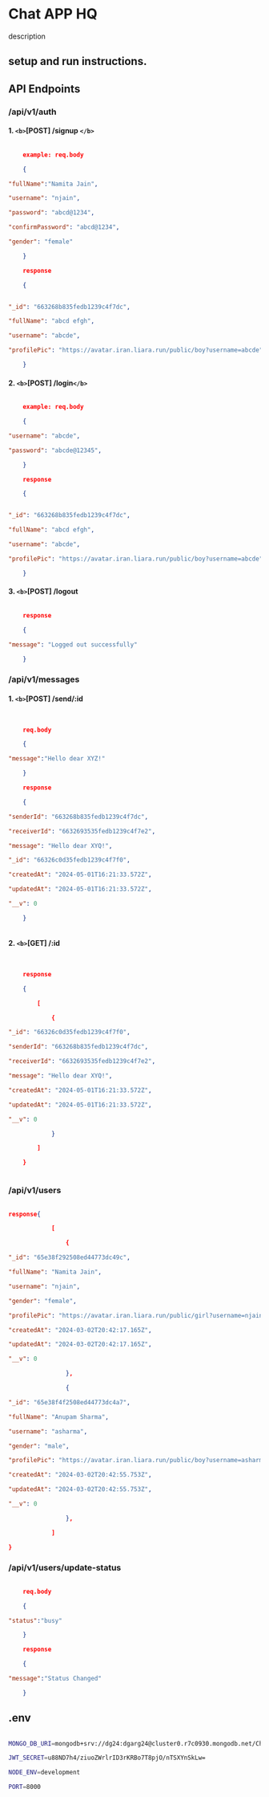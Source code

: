 
# Chat APP HQ

description

## setup and run instructions.

## API Endpoints

### /api/v1/auth

#### 1. `<b>`[POST] /signup `</b>`

```json

    example: req.body

    {

"fullName":"Namita Jain",

"username": "njain",

"password": "abcd@1234",

"confirmPassword": "abcd@1234",

"gender": "female"

    }

    response

    {


"_id": "663268b835fedb1239c4f7dc",

"fullName": "abcd efgh",

"username": "abcde",

"profilePic": "https://avatar.iran.liara.run/public/boy?username=abcde"

    }


```

#### 2. `<b>`[POST] /login`</b>`

```json

    example: req.body

    {

"username": "abcde",

"password": "abcde@12345",

    }

    response

    {


"_id": "663268b835fedb1239c4f7dc",

"fullName": "abcd efgh",

"username": "abcde",

"profilePic": "https://avatar.iran.liara.run/public/boy?username=abcde"

    }


```

#### 3. `<b>`[POST] /logout

```json

    response

    {

"message": "Logged out successfully"

    }

```

### /api/v1/messages

#### 1. `<b>`[POST] /send/:id

```json


    req.body

    {

"message":"Hello dear XYZ!"

    }

    response

    {

"senderId": "663268b835fedb1239c4f7dc",

"receiverId": "6632693535fedb1239c4f7e2",

"message": "Hello dear XYQ!",

"_id": "66326c0d35fedb1239c4f7f0",

"createdAt": "2024-05-01T16:21:33.572Z",

"updatedAt": "2024-05-01T16:21:33.572Z",

"__v": 0

    }



```

#### 2. `<b>`[GET] /:id

```json


    response

    {

        [

            {

"_id": "66326c0d35fedb1239c4f7f0",

"senderId": "663268b835fedb1239c4f7dc",

"receiverId": "6632693535fedb1239c4f7e2",

"message": "Hello dear XYQ!",

"createdAt": "2024-05-01T16:21:33.572Z",

"updatedAt": "2024-05-01T16:21:33.572Z",

"__v": 0

            }

        ]

    }



```

### /api/v1/users

```json

response{

            [

                {

"_id": "65e38f292508ed44773dc49c",

"fullName": "Namita Jain",

"username": "njain",

"gender": "female",

"profilePic": "https://avatar.iran.liara.run/public/girl?username=njain",

"createdAt": "2024-03-02T20:42:17.165Z",

"updatedAt": "2024-03-02T20:42:17.165Z",

"__v": 0

                },

                {

"_id": "65e38f4f2508ed44773dc4a7",

"fullName": "Anupam Sharma",

"username": "asharma",

"gender": "male",

"profilePic": "https://avatar.iran.liara.run/public/boy?username=asharma",

"createdAt": "2024-03-02T20:42:55.753Z",

"updatedAt": "2024-03-02T20:42:55.753Z",

"__v": 0

                },

            ]

}

```

### /api/v1/users/update-status

```json

    req.body

    {

"status":"busy"

    }

    response

    {

"message":"Status Changed"

    }

```

## .env

```bash

MONGO_DB_URI=mongodb+srv://dg24:dgarg24@cluster0.r7c0930.mongodb.net/ChatOrbit?retryWrites=true&w=majority

JWT_SECRET=u88ND7h4/ziuoZWrlrID3rKRBo7T8pjO/nTSXYnSkLw=

NODE_ENV=development

PORT=8000

```
